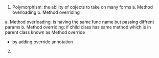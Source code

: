 1. Polymorphism: the ability of objects to take on many forms
   a. Method overloading
   b. Method overriding

a. Method overloading:  is having the same func name but passing diffrent params
b. Method overriding: if child class has same method which is in parent class known as Method override
   - by adding override annotation


2. 